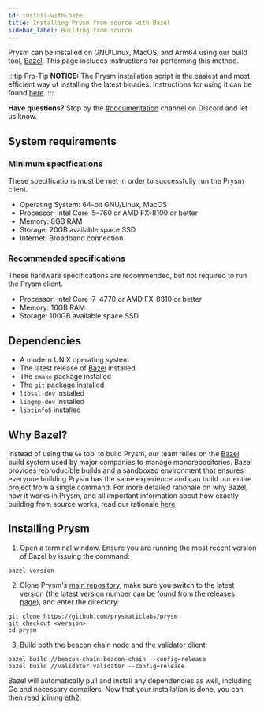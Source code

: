 ```yaml
---
id: install-with-bazel
title: Installing Prysm from source with Bazel
sidebar_label: Building from source
---
```


Prysm can be installed on GNU/Linux, MacOS, and Arm64 using our build tool, [Bazel](https://bazel.build). This page includes instructions for performing this method.

:::tip Pro-Tip
**NOTICE:** The Prysm installation script is the easiest and most efficient way of installing the latest binaries. Instructions for using it can be found [here](/docs/install/linux).
:::

**Have questions?** Stop by the [#documentation](https://discord.gg/QQZMCgU) channel on Discord and let us know.

## System requirements

### Minimum specifications

These specifications must be met in order to successfully run the Prysm client.

* Operating System: 64-bit GNU/Linux, MacOS
* Processor: Intel Core i5–760 or AMD FX-8100 or better
* Memory: 8GB RAM
* Storage: 20GB available space SSD
* Internet: Broadband connection

### Recommended specifications

These hardware specifications are recommended, but not required to run the Prysm client.

* Processor: Intel Core i7–4770 or AMD FX-8310 or better
* Memory: 16GB RAM
* Storage: 100GB available space SSD

## Dependencies

* A modern UNIX operating system
* The latest release of [Bazel](https://docs.bazel.build/versions/master/install.html) installed
* The `cmake` package installed
* The `git` package installed
* `libssl-dev` installed
* `libgmp-dev` installed
* `libtinfo5` installed

## Why Bazel?

Instead of using the `Go` tool to build Prysm, our team relies on the [Bazel](https://bazel.build) build system used by major companies to manage monorepositories. Bazel provides reproducible builds and a sandboxed environment that ensures everyone building Prysm has the same experience and can build our entire project from a single command. For more detailed rationale on why Bazel, how it works in Prysm, and all important information about how exactly building from source works, read our rationale [here](/docs/reading/bazel)

## Installing Prysm

1. Open a terminal window. Ensure you are running the most recent version of Bazel by issuing the command:

```text
bazel version
```

2. Clone Prysm's [main repository](https://github.com/prysmaticlabs/prysm), make sure you switch to the latest version (the latest version number can be found from the [releases page](https://github.com/prysmaticlabs/prysm/releases)), and enter the directory:

```text
git clone https://github.com/prysmaticlabs/prysm
git checkout <version>
cd prysm
```

3. Build both the beacon chain node and the validator client:

```text
bazel build //beacon-chain:beacon-chain --config=release
bazel build //validator:validator --config=release
```

Bazel will automatically pull and install any dependencies as well, including Go and necessary compilers. Now that your installation is done, you can then read [joining eth2](/docs/mainnet/joining-eth2).
